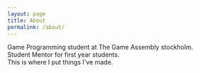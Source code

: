 ```yaml
---
layout: page
title: About
permalink: /about/
---
```


Game Programming student at The Game Assembly stockholm.  
Student Mentor for first year students.  
This is where I put things I've made.  
